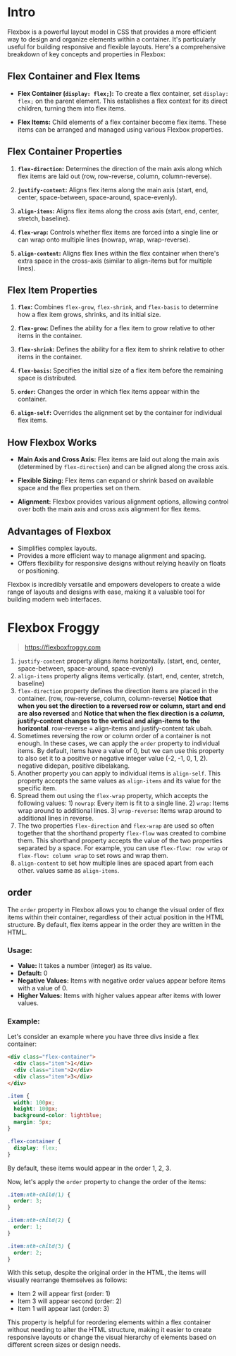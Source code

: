 # Intro

Flexbox is a powerful layout model in CSS that provides a more efficient way to design and organize elements within a container. It's particularly useful for building responsive and flexible layouts. Here's a comprehensive breakdown of key concepts and properties in Flexbox:

## Flex Container and Flex Items

- **Flex Container (`display: flex;`):** To create a flex container, set `display: flex;` on the parent element. This establishes a flex context for its direct children, turning them into flex items.
  
- **Flex Items:** Child elements of a flex container become flex items. These items can be arranged and managed using various Flexbox properties.

## Flex Container Properties

1. **`flex-direction`:** Determines the direction of the main axis along which flex items are laid out (row, row-reverse, column, column-reverse).
   
2. **`justify-content`:** Aligns flex items along the main axis (start, end, center, space-between, space-around, space-evenly).

3. **`align-items`:** Aligns flex items along the cross axis (start, end, center, stretch, baseline).

4. **`flex-wrap`:** Controls whether flex items are forced into a single line or can wrap onto multiple lines (nowrap, wrap, wrap-reverse).

5. **`align-content`:** Aligns flex lines within the flex container when there's extra space in the cross-axis (similar to align-items but for multiple lines).

## Flex Item Properties

1. **`flex`:** Combines `flex-grow`, `flex-shrink`, and `flex-basis` to determine how a flex item grows, shrinks, and its initial size.

2. **`flex-grow`:** Defines the ability for a flex item to grow relative to other items in the container.

3. **`flex-shrink`:** Defines the ability for a flex item to shrink relative to other items in the container.

4. **`flex-basis`:** Specifies the initial size of a flex item before the remaining space is distributed.

5. **`order`:** Changes the order in which flex items appear within the container.

6. **`align-self`:** Overrides the alignment set by the container for individual flex items.

## How Flexbox Works

- **Main Axis and Cross Axis:** Flex items are laid out along the main axis (determined by `flex-direction`) and can be aligned along the cross axis.
  
- **Flexible Sizing:** Flex items can expand or shrink based on available space and the flex properties set on them.
  
- **Alignment:** Flexbox provides various alignment options, allowing control over both the main axis and cross axis alignment for flex items.

## Advantages of Flexbox

- Simplifies complex layouts.
- Provides a more efficient way to manage alignment and spacing.
- Offers flexibility for responsive designs without relying heavily on floats or positioning.

Flexbox is incredibly versatile and empowers developers to create a wide range of layouts and designs with ease, making it a valuable tool for building modern web interfaces.

# Flexbox Froggy

> https://flexboxfroggy.com

1. `justify-content` property aligns items horizontally. (start, end, center, space-between, space-around, space-evenly)
2. `align-items` property aligns items vertically. (start, end, center, stretch, baseline)
3. `flex-direction` property defines the direction items are placed in the container. (row, row-reverse, column, column-reverse) **Notice that when you set the direction to a reversed row or column, start and end are also reversed** and **Notice that when the flex direction is a _column_, justify-content changes to the vertical and align-items to the horizontal**. row-reverse = align-items and justify-content tak ubah.
4. Sometimes reversing the row or column order of a container is not enough. In these cases, we can apply the `order` property to individual items. By default, items have a value of 0, but we can use this property to also set it to a positive or negative integer value (-2, -1, 0, 1, 2). negative didepan, positive dibelakang.
5. Another property you can apply to individual items is `align-self`. This property accepts the same values as `align-items` and its value for the specific item.
6. Spread them out using the `flex-wrap` property, which accepts the following values: 1) `nowrap`: Every item is fit to a single line. 2) `wrap`: Items wrap around to additional lines. 3) `wrap-reverse`: Items wrap around to additional lines in reverse.
7. The two properties `flex-direction` and `flex-wrap` are used so often together that the shorthand property `flex-flow` was created to combine them. This shorthand property accepts the value of the two properties separated by a space. For example, you can use `flex-flow: row wrap` or  `flex-flow: column wrap` to set rows and wrap them.
8. `align-content` to set how multiple lines are spaced apart from each other. values same as `align-items`.

## order

The `order` property in Flexbox allows you to change the visual order of flex items within their container, regardless of their actual position in the HTML structure. By default, flex items appear in the order they are written in the HTML.

### Usage:

- **Value:** It takes a number (integer) as its value.
- **Default:** 0
- **Negative Values:** Items with negative order values appear before items with a value of 0.
- **Higher Values:** Items with higher values appear after items with lower values.

### Example:

Let's consider an example where you have three divs inside a flex container:

```html
<div class="flex-container">
  <div class="item">1</div>
  <div class="item">2</div>
  <div class="item">3</div>
</div>
```

```css
.item {
  width: 100px;
  height: 100px;
  background-color: lightblue;
  margin: 5px;
}

.flex-container {
  display: flex;
}
```

By default, these items would appear in the order 1, 2, 3.

Now, let's apply the `order` property to change the order of the items:

```css
.item:nth-child(1) {
  order: 3;
}

.item:nth-child(2) {
  order: 1;
}

.item:nth-child(3) {
  order: 2;
}
```

With this setup, despite the original order in the HTML, the items will visually rearrange themselves as follows:

- Item 2 will appear first (order: 1)
- Item 3 will appear second (order: 2)
- Item 1 will appear last (order: 3)

This property is helpful for reordering elements within a flex container without needing to alter the HTML structure, making it easier to create responsive layouts or change the visual hierarchy of elements based on different screen sizes or design needs.
